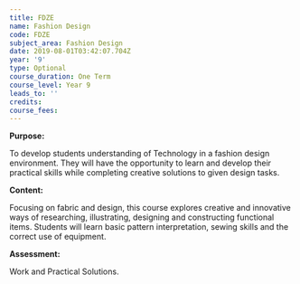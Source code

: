 ```yaml
---
title: FDZE
name: Fashion Design
code: FDZE
subject_area: Fashion Design
date: 2019-08-01T03:42:07.704Z
year: '9'
type: Optional
course_duration: One Term
course_level: Year 9
leads_to: ''
credits:
course_fees: 
---
```

**Purpose:**

To develop students understanding of Technology in a fashion design environment. They will have the opportunity to learn and develop their practical skills while completing creative solutions to given design tasks.

**Content:**

Focusing on fabric and design, this course explores creative and innovative ways of researching, illustrating, designing and constructing functional items. Students will learn basic pattern interpretation, sewing skills and the correct use of equipment.

**Assessment:**

Work and Practical Solutions.
